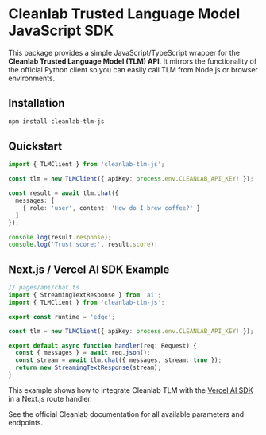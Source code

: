 # Cleanlab Trusted Language Model JavaScript SDK

This package provides a simple JavaScript/TypeScript wrapper for the **Cleanlab Trusted Language Model (TLM) API**.
It mirrors the functionality of the official Python client so you can easily call TLM from Node.js or browser environments.

## Installation

```bash
npm install cleanlab-tlm-js
```

## Quickstart

```ts
import { TLMClient } from 'cleanlab-tlm-js';

const tlm = new TLMClient({ apiKey: process.env.CLEANLAB_API_KEY! });

const result = await tlm.chat({
  messages: [
    { role: 'user', content: 'How do I brew coffee?' }
  ]
});

console.log(result.response);
console.log('Trust score:', result.score);
```

## Next.js / Vercel AI SDK Example

```ts
// pages/api/chat.ts
import { StreamingTextResponse } from 'ai';
import { TLMClient } from 'cleanlab-tlm-js';

export const runtime = 'edge';

const tlm = new TLMClient({ apiKey: process.env.CLEANLAB_API_KEY! });

export default async function handler(req: Request) {
  const { messages } = await req.json();
  const stream = await tlm.chat({ messages, stream: true });
  return new StreamingTextResponse(stream);
}
```

This example shows how to integrate Cleanlab TLM with the [Vercel AI SDK](https://sdk.vercel.ai) in a Next.js route handler.

See the official Cleanlab documentation for all available parameters and endpoints.
